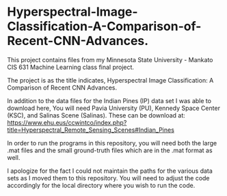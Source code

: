 # Hyperspectral-Image-Classification-A-Comparison-of-Recent-CNN-Advances.

This project contains files from my Minnesota State University - Mankato CIS 631 Machine Learning class final project.

The project is as the title indicates, Hyperspectral Image Classification:  A Comparison of Recent CNN Advances.

In addition to the data files for the Indian Pines (IP) data set I was able to download here, You will need Pavia University (PU), Kennedy Space Center (KSC), and Salinas Scene (Salinas).  These can be download at: https://www.ehu.eus/ccwintco/index.php?title=Hyperspectral_Remote_Sensing_Scenes#Indian_Pines

In order to run the programs in this repository, you will need both the large .mat files and the small ground-truth files which are in the .mat format as well.

I apologize for the fact I could not maintain the paths for the various data sets as I moved them to this repository.  You will need to adjust the code accordingly for the local directory where you wish to run the code.
